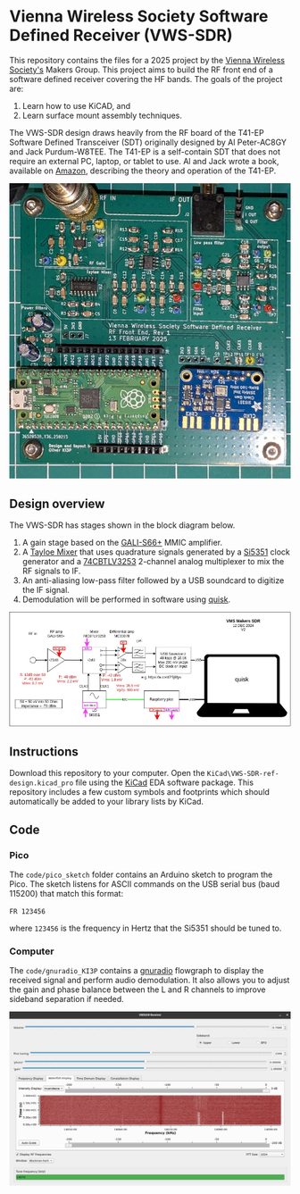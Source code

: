 # Vienna Wireless Society Software Defined Receiver (VWS-SDR)

This repository contains the files for a 2025 project by the [Vienna Wireless Society's](https://viennawireless.net/wp/) Makers Group. This project aims to build the RF front end of a software defined receiver covering the HF bands. The goals of the project are: 

1. Learn how to use KiCAD, and 
2. Learn surface mount assembly techniques. 

The VWS-SDR design draws heavily from the RF board of the T41-EP Software Defined Transceiver (SDT) originally designed by Al Peter-AC8GY and Jack Purdum-W8TEE. The T41-EP is a self-contain SDT that does not require an external PC, laptop, or tablet to use. Al and Jack wrote a book, available on [Amazon](https://www.amazon.com/dp/B0D25FV48C), describing the theory and operation of the T41-EP.

![Photo of the VWS SDR](VWS_SDR_Rev1.jpg)

## Design overview 

The VWS-SDR has stages shown in the block diagram below.

1. A gain stage based on the [GALI-S66+](https://www.minicircuits.com/WebStore/dashboard.html?model=GALI-S66%2B) MMIC amplifier.
2. A [Tayloe Mixer](http://norcalqrp.org/files/Tayloe_mixer_x3a.pdf) that uses quadrature signals generated by a [Si5351](https://www.digikey.com/en/htmldatasheets/production/1316951/0/0/1/si535x-tmstk) clock generator and a [74CBTLV3253](https://www.ti.com/product/SN74CBTLV3253) 2-channel analog multiplexer to mix the RF signals to IF.
3. An anti-aliasing low-pass filter followed by a USB soundcard to digitize the IF signal.
4. Demodulation will be performed in software using [quisk](http://james.ahlstrom.name/quisk/).

![Block diagram for the VWS SDR](VWS_makers_block_diagram-V2.jpg)

## Instructions

Download this repository to your computer. Open the `KiCad\VWS-SDR-ref-design.kicad_pro` file using the [KiCad](https://www.kicad.org/) EDA software package. This repository includes a few custom symbols and footprints which should automatically be added to your library lists by KiCad.

## Code

### Pico

The `code/pico_sketch` folder contains an Arduino sketch to program the Pico. The sketch listens for ASCII commands on the USB serial bus (baud 115200) that match this format:

`FR 123456`

where `123456` is the frequency in Hertz that the Si5351 should be tuned to.

### Computer

The `code/gnuradio_KI3P` contains a [gnuradio](https://wiki.gnuradio.org/index.php/InstallingGR) flowgraph to display the received signal and perform audio demodulation. It also allows you to adjust the gain and phase balance between the L and R channels to improve sideband separation if needed.

![Screenshot of the gnuradio flowgraph](code/gnuradio_KI3P/flowgraph_screenshot.png)
